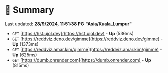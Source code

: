 # 📖 Summary
Last updated: **28/9/2024, 11:51:38 PG "Asia/Kuala_Lumpur"**

- `GET` [https://hst.ujol.dev](https://hst.ujol.dev) - **Up** (536ms)
- `GET` [https://reddviz.deno.dev/gimme](https://reddviz.deno.dev/gimme) - **Up** (1373ms)
- `GET` [https://reddviz.amar.kim/gimme](https://reddviz.amar.kim/gimme) - **Up** (625ms)
- `GET` [https://dumb.onrender.com](https://dumb.onrender.com) - **Up** (815ms)
